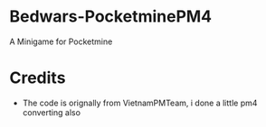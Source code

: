 # Bedwars-PocketminePM4
A Minigame for Pocketmine
# Credits
- The code is orignally from VietnamPMTeam, i done a little pm4 converting also
